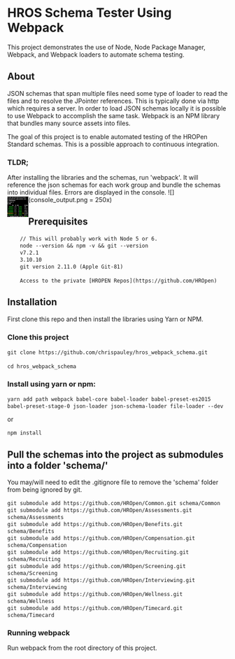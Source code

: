 # HROS Schema Tester Using Webpack

This project demonstrates the use of Node, Node Package Manager, Webpack, and Webpack loaders to automate schema testing.

## About
JSON schemas that span multiple files need some type of loader to read the files and to resolve the JPointer references. This is typically done via http which requires a server. In order to load JSON schemas locally it is possible to use Webpack to accomplish the same task. Webpack is an NPM library that bundles many source assets into files.

The goal of this project is to enable automated testing of the HROPen Standard schemas. This is a possible approach to continuous integration.

### TLDR;
After installing the libraries and the schemas, run 'webpack'. It will reference the json schemas for each work group and bundle the schemas into individual files. Errors are displayed in the console.
![](console_output.png = 250x)
<img src="console_output.png" align="left" height="48" width="48" >

## Prerequisites
```
    // This will probably work with Node 5 or 6.
    node --version && npm -v && git --version
    v7.2.1
    3.10.10
    git version 2.11.0 (Apple Git-81)

    Access to the private [HROPEN Repos](https://github.com/HROpen)
```
## Installation
First clone this repo and then install the libraries using Yarn or NPM.

### Clone this project

```
git clone https://github.com/chrispauley/hros_webpack_schema.git

cd hros_webpack_schema
```

### Install using yarn or npm:
```
yarn add path webpack babel-core babel-loader babel-preset-es2015 babel-preset-stage-0 json-loader json-schema-loader file-loader --dev
```
or
```
npm install
```



## Pull the schemas into the project as submodules into a folder 'schema/'
You may/will need to edit the .gitignore file to remove the 'schema' folder from being ignored by git.

```
git submodule add https://github.com/HROpen/Common.git schema/Common
git submodule add https://github.com/HROpen/Assessments.git schema/Assessments
git submodule add https://github.com/HROpen/Benefits.git schema/Benefits
git submodule add https://github.com/HROpen/Compensation.git schema/Compensation
git submodule add https://github.com/HROpen/Recruiting.git schema/Recruiting
git submodule add https://github.com/HROpen/Screening.git schema/Screening
git submodule add https://github.com/HROpen/Interviewing.git schema/Interviewing
git submodule add https://github.com/HROpen/Wellness.git schema/Wellness
git submodule add https://github.com/HROpen/Timecard.git schema/Timecard

```

### Running webpack
Run webpack from the root directory of this project.

```
